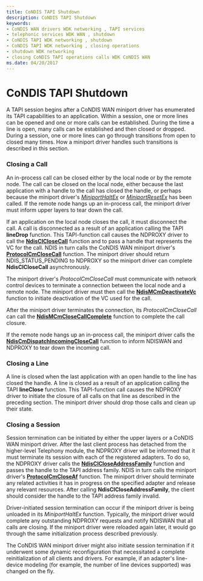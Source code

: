 ```yaml
---
title: CoNDIS TAPI Shutdown
description: CoNDIS TAPI Shutdown
keywords:
- CoNDIS WAN drivers WDK networking , TAPI services
- telephonic services WDK WAN , shutdown
- CoNDIS TAPI WDK networking , shutdown
- CoNDIS TAPI WDK networking , closing operations
- shutdown WDK networking
- closing CoNDIS TAPI operations calls WDK CoNDIS WAN
ms.date: 04/20/2017
---
```


# CoNDIS TAPI Shutdown





A TAPI session begins after a CoNDIS WAN miniport driver has enumerated its TAPI capabilities to an application. Within a session, one or more lines can be opened and one or more calls can be established. During the time a line is open, many calls can be established and then closed or dropped. During a session, one or more lines can go through transitions from open to closed many times. How a miniport driver handles such transitions is described in this section.

### Closing a Call

An in-process call can be closed either by the local node or by the remote node. The call can be closed on the local node, either because the last application with a handle to the call has closed the handle, or perhaps because the miniport driver's [*MiniportHaltEx*](/windows-hardware/drivers/ddi/ndis/nc-ndis-miniport_halt) or [*MiniportResetEx*](/windows-hardware/drivers/ddi/ndis/nc-ndis-miniport_reset) has been called. If the remote node hangs up an in-process call, the miniport driver must inform upper layers to tear down the call.

If an application on the local node closes the call, it must disconnect the call. A call is disconnected as a result of an application calling the TAPI **lineDrop** function. This TAPI-function call causes the NDPROXY driver to call the [**NdisClCloseCall**](/windows-hardware/drivers/ddi/ndis/nf-ndis-ndisclclosecall) function and to pass a handle that represents the VC for the call. NDIS in turn calls the CoNDIS WAN miniport driver's [**ProtocolCmCloseCall**](/windows-hardware/drivers/ddi/ndis/nc-ndis-protocol_cm_close_call) function. The miniport driver should return NDIS\_STATUS\_PENDING to NDPROXY so the miniport driver can complete **NdisClCloseCall** asynchronously.

The miniport driver's *ProtocolCmCloseCall* must communicate with network control devices to terminate a connection between the local node and a remote node. The miniport driver must then call the [**NdisMCmDeactivateVc**](/windows-hardware/drivers/ddi/ndis/nf-ndis-ndismcmdeactivatevc) function to initiate deactivation of the VC used for the call.

After the miniport driver terminates the connection, its *ProtocolCmCloseCall* can call the [**NdisMCmCloseCallComplete**](/windows-hardware/drivers/ddi/ndis/nf-ndis-ndismcmclosecallcomplete) function to complete the call closure.

If the remote node hangs up an in-process call, the miniport driver calls the [**NdisCmDispatchIncomingCloseCall**](/windows-hardware/drivers/ddi/ndis/nf-ndis-ndiscmdispatchincomingclosecall) function to inform NDISWAN and NDPROXY to tear down the incoming call.

### Closing a Line

A line is closed when the last application with an open handle to the line has closed the handle. A line is closed as a result of an application calling the TAPI **lineClose** function. This TAPI-function call causes the NDPROXY driver to initiate the closure of all calls on that line as described in the preceding section. The miniport driver should drop those calls and clean up their state.

### Closing a Session

Session termination can be initiated by either the upper layers or a CoNDIS WAN miniport driver. After the last client process has detached from the higher-level Telephony module, the NDPROXY driver will be informed that it must terminate its session with each of the registered adapters. To do so, the NDPROXY driver calls the [**NdisClCloseAddressFamily**](/windows-hardware/drivers/ddi/ndis/nf-ndis-ndisclcloseaddressfamily) function and passes the handle to the TAPI address family. NDIS in turn calls the miniport driver's [**ProtocolCmCloseAf**](/windows-hardware/drivers/ddi/ndis/nc-ndis-protocol_cm_close_af) function. The miniport driver should terminate any related activities it has in progress on the specified adapter and release any relevant resources. After calling **NdisClCloseAddressFamily**, the client should consider the handle to the TAPI address family invalid.

Driver-initiated session termination can occur if the miniport driver is being unloaded in its *MiniportHaltEx* function. Typically, the miniport driver would complete any outstanding NDPROXY requests and notify NDISWAN that all calls are closing. If the miniport driver were reloaded again later, it would go through the same initialization process described previously.

The CoNDIS WAN miniport driver might also initiate session termination if it underwent some dynamic reconfiguration that necessitated a complete reinitialization of all clients and drivers. For example, if an adapter's line-device modeling (for example, the number of line devices supported) was changed on the fly.

 

